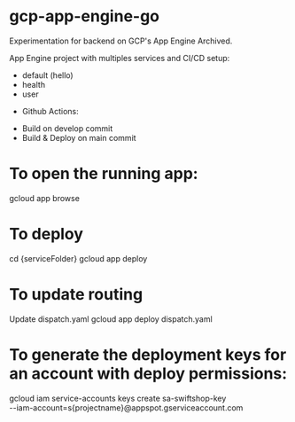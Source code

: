 # gcp-app-engine-go

Experimentation for backend on GCP's App Engine
Archived.

App Engine project with multiples services and CI/CD setup:
- default (hello)
- health
- user

* Github Actions:
- Build on develop commit
- Build & Deploy on main commit

# To open the running app:
gcloud app browse

# To deploy
cd {serviceFolder}
gcloud app deploy

# To update routing
Update dispatch.yaml
gcloud app deploy dispatch.yaml

# To generate the deployment keys for an account with deploy permissions:
gcloud iam service-accounts keys create sa-swiftshop-key \
    --iam-account=s{projectname}@appspot.gserviceaccount.com
